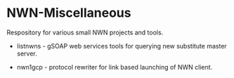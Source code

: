 NWN-Miscellaneous
=================
Respository for various small NWN projects and tools.

* listnwns - gSOAP web services tools for querying new substitute master server.

* nwn1gcp - protocol rewriter for link based launching of NWN client.

